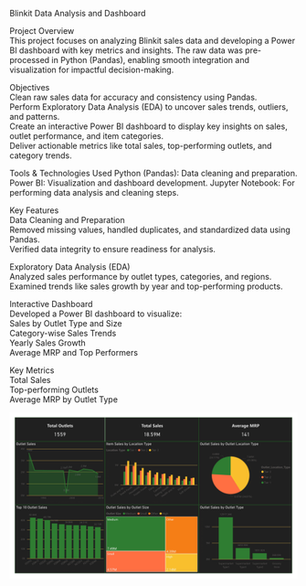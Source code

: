 Blinkit Data Analysis and Dashboard

Project Overview<br>
This project focuses on analyzing Blinkit sales data and developing a Power BI dashboard with key metrics and insights. The raw data was pre-processed in Python (Pandas), enabling smooth integration and visualization for impactful decision-making.

Objectives<br>
Clean raw sales data for accuracy and consistency using Pandas.<br>
Perform Exploratory Data Analysis (EDA) to uncover sales trends, outliers, and patterns.<br>
Create an interactive Power BI dashboard to display key insights on sales, outlet performance, and item categories.<br>
Deliver actionable metrics like total sales, top-performing outlets, and category trends.

Tools & Technologies Used
Python (Pandas): Data cleaning and preparation.
Power BI: Visualization and dashboard development.
Jupyter Notebook: For performing data analysis and cleaning steps.

Key Features<br>
Data Cleaning and Preparation<br>
Removed missing values, handled duplicates, and standardized data using Pandas.<br>
Verified data integrity to ensure readiness for analysis.<br>

Exploratory Data Analysis (EDA)<br>
Analyzed sales performance by outlet types, categories, and regions.<br>
Examined trends like sales growth by year and top-performing products.

Interactive Dashboard<br>
Developed a Power BI dashboard to visualize:<br>
Sales by Outlet Type and Size<br>
Category-wise Sales Trends<br>
Yearly Sales Growth<br>
Average MRP and Top Performers

Key Metrics<br>
Total Sales<br>
Top-performing Outlets<br>
Average MRP by Outlet Type

![alt text](https://github.com/nikhil3500/data_science_projects/blob/df058f16b1cc349370f100936d8024fe6eb79c6b/power%20bi/blinkit/PowerBiBlinkitDashboard.jpg)

